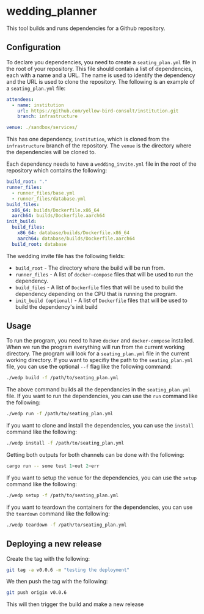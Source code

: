 # wedding_planner
This tool builds and runs dependencies for a Github repository. 

## Configuration
To declare you dependencies, you need 
to create a ```seating_plan.yml``` file in the root of your repository. 
This file should contain a list of dependencies, each with a name and a URL. 
The name is used to identify the dependency and the URL is used to clone the repository. 
The following is an example of a ```seating_plan.yml``` file:

```yaml
attendees:
  - name: institution
    url: https://github.com/yellow-bird-consult/institution.git
    branch: infrastructure

venue: ./sandbox/services/
```
This has one dependency, ```institution```, which is cloned from the ```infrastructure``` branch of 
the repository. The ```venue``` is the directory where the dependencies will be cloned to.

Each dependency needs to have a ```wedding_invite.yml``` file in the root of the repository which
contains the following:

```yaml
build_root: "."
runner_files:
  - runner_files/base.yml
  - runner_files/database.yml
build_files:
  x86_64: builds/Dockerfile.x86_64
  aarch64: builds/Dockerfile.aarch64
init_build:
  build_files:
    x86_64: database/builds/Dockerfile.x86_64
    aarch64: database/builds/Dockerfile.aarch64
  build_root: database
```
The wedding invite file has the following fields:

* ```build_root``` - The directory where the build will be run from.
* ```runner_files``` - A list of ```docker-compose``` files that will be used to run the dependency.
* ```build_files``` - A list of ```Dockerfile``` files that will be used to build the dependency
depending on the CPU that is running the program.
* ```init_build (optional)``` - A list of ```Dockerfile``` files that will be used to build the 
dependency's init build


## Usage
To run the program, you need to have ```docker``` and ```docker-compose``` installed. When we run the
program everything will run from the current working directory. The program will look for a 
```seating_plan.yml``` file in the current working directory. If you want to specifiy the path to the
```seating_plan.yml``` file, you can use the optional ```--f``` flag like the following command:

```bash
./wedp build -f /path/to/seating_plan.yml
```
The above command builds all the dependancies in the ```seating_plan.yml``` file. If you want to
run the dependencies, you can use the ```run``` command like the following:

```bash
./wedp run -f /path/to/seating_plan.yml
```

if you want to clone and install the dependencies, you can use the ```install``` command like the
following:

```bash
./wedp install -f /path/to/seating_plan.yml
```
Getting both outputs for both channels can be done with the following:

```bash
cargo run -- some test 1>out 2>err
```

If you want to setup the venue for the dependencies, you can use the ```setup``` command like the
following:

```bash
./wedp setup -f /path/to/seating_plan.yml
```

if you want to teardown the containers for the dependencies, you can use the ```teardown``` command
like the following:

```bash
./wedp teardown -f /path/to/seating_plan.yml
```

## Deploying a new release

Create the tag with the following:

```bash
git tag -a v0.0.6 -m "testing the deployment"
```

We then push the tag with the following:

```bash
git push origin v0.0.6 
```

This will then trigger the build and make a new release
